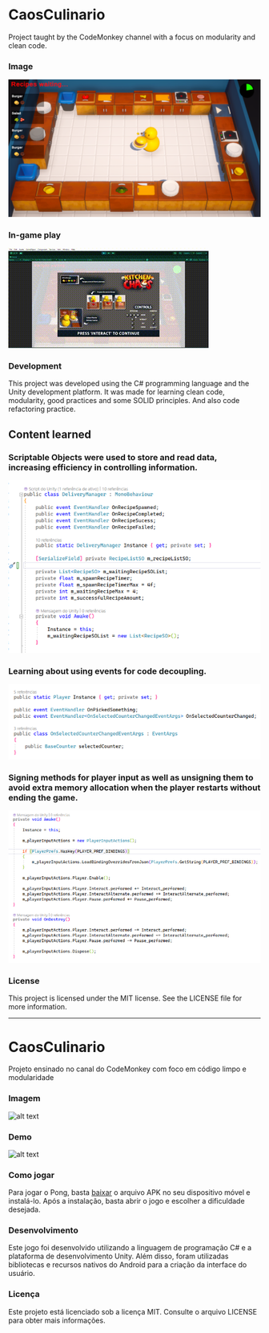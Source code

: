 # CaosCulinario
Project taught by the CodeMonkey channel with a focus on modularity and clean code.

### Image
![Game Picture](https://github.com/LucasFrazaoDev/CaosCulinario/blob/master/Assets/Media/ScreenshotsProj00.png)

### In-game play
![In-game gif from the player delivering the food](https://github.com/LucasFrazaoDev/CaosCulinario/blob/master/Assets/Media/CaosCulinarioGif.gif)

### Development
This project was developed using the C# programming language and the Unity development platform. It was made for learning clean code, modularity, good practices and some SOLID principles. And also code refactoring practice.

## Content learned
### Scriptable Objects were used to store and read data, increasing efficiency in controlling information.

![Game Picture](https://github.com/LucasFrazaoDev/CaosCulinario/blob/master/Assets/Media/ScreenshotsProj01.png)

### Learning about using events for code decoupling.

![Game Picture](https://github.com/LucasFrazaoDev/CaosCulinario/blob/master/Assets/Media/ScreenshotsProj04.png)

### Signing methods for player input as well as unsigning them to avoid extra memory allocation when the player restarts without ending the game.

![Game Picture](https://github.com/LucasFrazaoDev/CaosCulinario/blob/master/Assets/Media/ScreenshotsProj02.png)

### License
This project is licensed under the MIT license. See the LICENSE file for more information.

___________________________________________________________________________________________________________________________________________

# CaosCulinario
Projeto ensinado no canal do CodeMonkey com foco em código limpo e modularidade

### Imagem
![alt text]()

### Demo
![alt text]()

### Como jogar
Para jogar o Pong, basta [baixar](https://lordfrazao.itch.io/pong-mobile) o arquivo APK no seu dispositivo móvel e instalá-lo. Após a instalação, basta abrir o jogo e escolher a dificuldade desejada.

### Desenvolvimento
Este jogo foi desenvolvido utilizando a linguagem de programação C# e a plataforma de desenvolvimento Unity. Além disso, foram utilizadas bibliotecas e recursos nativos do Android para a criação da interface do usuário.

### Licença
Este projeto está licenciado sob a licença MIT. Consulte o arquivo LICENSE para obter mais informações.

